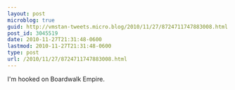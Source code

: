 ```yaml
---
layout: post
microblog: true
guid: http://vmstan-tweets.micro.blog/2010/11/27/8724711747883008.html
post_id: 3045519
date: 2010-11-27T21:31:48-0600
lastmod: 2010-11-27T21:31:48-0600
type: post
url: /2010/11/27/8724711747883008.html
---
```

I'm hooked on Boardwalk Empire.
